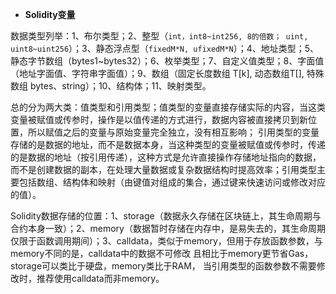 - **Solidity变量**

数据类型列举：1、布尔类型；2、整型（`int，int8~int256, 8的倍数； uint, uint8~uint256`）；3、静态浮点型（`fixedM*N, ufixedM*N`）；4、地址类型；5、静态字节数组（bytes1~bytes32）；6、枚举类型；7、自定义值类型；8、字面值（地址字面值、字符串字面值）；9、数组（固定长度数组 T[k], 动态数组T[], 特殊数组 bytes、string）；10、结构体；11、映射类型。

总的分为两大类：值类型和引用类型；值类型的变量直接存储实际的内容，当这类变量被赋值或传参时，操作是以值传递的方式进行，数据内容被直接拷贝到新位置，所以赋值之后的变量与原始变量完全独立，没有相互影响； 引用类型的变量存储的是数据的地址，而不是数据本身，当这种类型的变量被赋值或传参时，传递的是数据的地址（按引用传递），这种方式是允许直接操作存储地址指向的数据，而不是创建数据的副本，在处理大量数据或复杂数据结构时提高效率；引用类型主要包括数组、结构体和映射（由键值对组成的集合，通过键来快速访问或修改对应的值）。

Solidity数据存储的位置：1、storage（数据永久存储在区块链上，其生命周期与合约本身一致）；2、memory（数据暂时存储在内存中，是易失去的，其生命周期仅限于函数调用期间）；3、calldata，类似于memory，但用于存放函数参数，与memory不同的是，calldata中的数据不可修改 且相比于memory更节省Gas，storage可以类比于硬盘，memory类比于RAM， 当引用类型的函数参数不需要修改时，推荐使用calldata而非memory。
